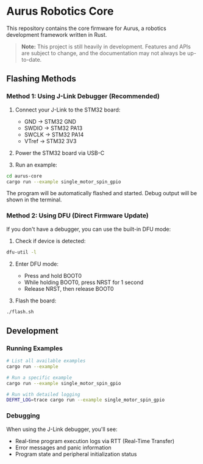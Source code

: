 # Aurus Robotics Core

This repository contains the core firmware for Aurus, a robotics development framework written in Rust.

> **Note:** This project is still heavily in development. Features and APIs are subject to change, and the documentation may not always be up-to-date.

## Flashing Methods

### Method 1: Using J-Link Debugger (Recommended)

1. Connect your J-Link to the STM32 board:
   - GND → STM32 GND
   - SWDIO → STM32 PA13
   - SWCLK → STM32 PA14
   - VTref → STM32 3V3

2. Power the STM32 board via USB-C

3. Run an example:
```bash
cd aurus-core
cargo run --example single_motor_spin_gpio
```

The program will be automatically flashed and started. Debug output will be shown in the terminal.

### Method 2: Using DFU (Direct Firmware Update)

If you don't have a debugger, you can use the built-in DFU mode:

1. Check if device is detected:
```bash
dfu-util -l
```

2. Enter DFU mode:
   - Press and hold BOOT0
   - While holding BOOT0, press NRST for 1 second
   - Release NRST, then release BOOT0

3. Flash the board:
```bash
./flash.sh
```

## Development

### Running Examples
```bash
# List all available examples
cargo run --example

# Run a specific example
cargo run --example single_motor_spin_gpio

# Run with detailed logging
DEFMT_LOG=trace cargo run --example single_motor_spin_gpio
```

### Debugging
When using the J-Link debugger, you'll see:
- Real-time program execution logs via RTT (Real-Time Transfer)
- Error messages and panic information
- Program state and peripheral initialization status